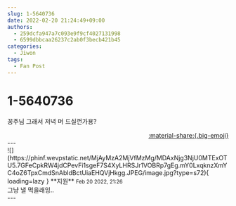 ```yaml
---
slug: 1-5640736
date: 2022-02-20 21:24:49+09:00
authors:
  - 259dcfa947a7c093e9f9cf4027131998
  - 6599dbbcaa26237c2ab0f3becb421b45
categories:
  - Jiwon
tags:
  - Fan Post
---
```


# 1-5640736

<div class="post-container" markdown="1">
<div class="content-container md-sidebar__scrollwrap" markdown="1">

꽁주님 그래서 저녁 머 드실껀가용?

</div>
</div>

<div style="text-align: right;" markdown="1">
<a href="https://weverse.io/fromis9/fanpost/1-5640736" style="text-align: right;">:material-share:{.big-emoji}</a>
</div>
---

<div class="comments-container md-sidebar__scrollwrap" markdown="1">
<div class="comment" markdown="1">
<div class='id-container' markdown="1">
![](https://phinf.wevpstatic.net/MjAyMzA2MjVfMzMg/MDAxNjg3NjU0MTExOTU5.7GFeCpkRW4jdCPevFi1sgeF7S4XyLHRSJr1VOBRp7gEg.mY0LxqknzXmYC4oZ6TpxCmdSnAbldBctUiaEHQVjHkgg.JPEG/image.jpg?type=s72){ loading=lazy }
**<span class="artist">지원</span>** <small>Feb 20 2022, 21:26</small><br>
</div>
<div class='comment-body' markdown="1">
그냥 낼 먹을래잉..
</div>
</div>
</div>
---
